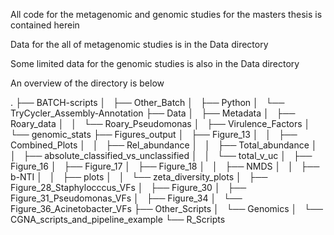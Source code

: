 All code for the metagenomic and genomic studies for the masters thesis is contained herein

Data for the all of metagenomic studies is in the Data directory

Some limited data for the genomic studies is also in the Data directory

An overview of the directory is below




.
├── BATCH-scripts
│   ├── Other_Batch
│   ├── Python
│   └── TryCycler_Assembly-Annotation
├── Data
│   ├── Metadata
│   ├── Roary_data
│   │   └── Roary_Pseudomonas
│   ├── Virulence_Factors
│   └── genomic_stats
├── Figures_output
│   ├── Figure_13
│   │   ├── Combined_Plots
│   │   ├── Rel_abundance
│   │   ├── Total_abundance
│   │   ├── absolute_classified_vs_unclassified
│   │   └── total_v_uc
│   ├── Figure_16
│   ├── Figure_17
│   ├── Figure_18
│   │   ├── NMDS
│   │   ├── b-NTI
│   │   ├── plots
│   │   └── zeta_diversity_plots
│   ├── Figure_28_Staphylocccus_VFs
│   ├── Figure_30
│   ├── Figure_31_Pseudomonas_VFs
│   ├── Figure_34
│   └── Figure_36_Acinetobacter_VFs
├── Other_Scripts
│   └── Genomics
│       └── CGNA_scripts_and_pipeline_example
└── R_Scripts


